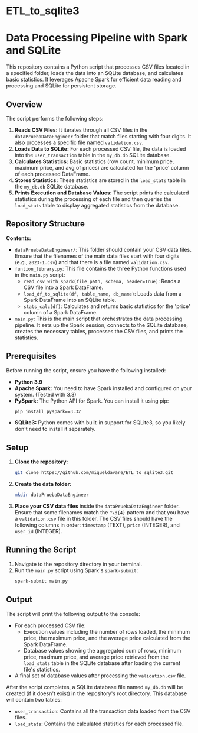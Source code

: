# ETL_to_sqlite3
# Data Processing Pipeline with Spark and SQLite

This repository contains a Python script that processes CSV files located in a specified folder, loads the data into an SQLite database, and calculates basic statistics. It leverages Apache Spark for efficient data reading and processing and SQLite for persistent storage.

## Overview

The script performs the following steps:

1.  **Reads CSV Files:** It iterates through all CSV files in the `dataPruebaDataEngineer` folder that match files starting with four digits. It also processes a specific file named `validation.csv`.
2.  **Loads Data to SQLite:** For each processed CSV file, the data is loaded into the `user_transaction` table in the `my_db.db` SQLite database.
3.  **Calculates Statistics:** Basic statistics (row count, minimum price, maximum price, and avg of prices) are calculated for the 'price' column of each processed DataFrame.
4.  **Stores Statistics:** These statistics are stored in the `load_stats` table in the `my_db.db` SQLite database.
5.  **Prints Execution and Database Values:** The script prints the calculated statistics during the processing of each file and then queries the `load_stats` table to display aggregated statistics from the database.

## Repository Structure

**Contents:**

* `dataPruebaDataEngineer/`: This folder should contain your CSV data files. Ensure that the filenames of the main data files start with four digits (e.g., `2023-1.csv`) and that there is a file named `validation.csv`.
* `funtion_library.py`: This file contains the three Python functions used in the `main.py` script:
    * `read_csv_with_spark(file_path, schema, header=True)`: Reads a CSV file into a Spark DataFrame.
    * `load_df_to_sqlite(df, table_name, db_name)`: Loads data from a Spark DataFrame into an SQLite table.
    * `stats_calc(df)`: Calculates and returns basic statistics for the 'price' column of a Spark DataFrame.
* `main.py`: This is the main script that orchestrates the data processing pipeline. It sets up the Spark session, connects to the SQLite database, creates the necessary tables, processes the CSV files, and prints the statistics.

## Prerequisites

Before running the script, ensure you have the following installed:

* **Python 3.9**
* **Apache Spark:** You need to have Spark installed and configured on your system. (Tested with 3.3)
* **PySpark:** The Python API for Spark. You can install it using pip:
    ```bash
    pip install pyspark==3.32
    ```
* **SQLite3:** Python comes with built-in support for SQLite3, so you likely don't need to install it separately.

## Setup

1.  **Clone the repository:**
    ```bash
    git clone https://github.com/migueldavare/ETL_to_sqlite3.git
    ```

2.  **Create the data folder:**
    ```bash
    mkdir dataPruebaDataEngineer
    ```

3.  **Place your CSV data files** inside the `dataPruebaDataEngineer` folder. Ensure that some filenames match the `^\d{4}` pattern and that you have a `validation.csv` file in this folder. The CSV files should have the following columns in order: `timestamp` (TEXT), `price` (INTEGER), and `user_id` (INTEGER).

## Running the Script

1.  Navigate to the repository directory in your terminal.
2.  Run the `main.py` script using Spark's `spark-submit`:
    ```bash
    spark-submit main.py
    ```


## Output

The script will print the following output to the console:

* For each processed CSV file:
    * Execution values including the number of rows loaded, the minimum price, the maximum price, and the average price calculated from the Spark DataFrame.
    * Database values showing the aggregated sum of rows, minimum price, maximum price, and average price retrieved from the `load_stats` table in the SQLite database after loading the current file's statistics.
* A final set of database values after processing the `validation.csv` file.

After the script completes, a SQLite database file named `my_db.db` will be created (if it doesn't exist) in the repository's root directory. This database will contain two tables:

* `user_transaction`: Contains all the transaction data loaded from the CSV files.
* `load_stats`: Contains the calculated statistics for each processed file.





